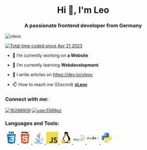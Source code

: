 <h1 align="center">Hi 👋, I'm Leo</h1>
<h3 align="center">A passionate frontend developer from Germany</h3>


<p align="left"> <img src="https://komarev.com/ghpvc/?username=vleov&label=Profile%20views&color=0e75b6&style=flat" alt="vleov" /> </p> <a href="https://wakatime.com/@b6862af0-caca-4925-87cf-5ec2cccee99c"><img src="https://wakatime.com/badge/user/b6862af0-caca-4925-87cf-5ec2cccee99c.svg" alt="Total time coded since Apr 21 2023" /></a>


- 🔭 I’m currently working on **a Website**

- 🌱 I’m currently learning **Webdevelopment**

- 📝 I write articles on https://dev.to/vleov

- 📫 How to reach me (Discord) <a href="https://discord.com/users/606798461605511181">**vLeov**</a>

<h3 align="left">Connect with me:</h3>
<p align="left">
<a href="https://stackoverflow.com/users/16268909" target="blank"><img align="center" src="https://raw.githubusercontent.com/rahuldkjain/github-profile-readme-generator/master/src/images/icons/Social/stack-overflow.svg" alt="16268909" height="30" width="40" /></a>
<a href="https://www.leetcode.com/user3589pz" target="blank"><img align="center" src="https://raw.githubusercontent.com/rahuldkjain/github-profile-readme-generator/master/src/images/icons/Social/leet-code.svg" alt="user3589pz" height="30" width="40" /></a>
</p>

<h3 align="left">Languages and Tools:</h3>
<p align="left"> <a href="https://www.w3schools.com/css/" target="_blank" rel="noreferrer"> <img src="https://raw.githubusercontent.com/devicons/devicon/master/icons/css3/css3-original-wordmark.svg" alt="css3" width="40" height="40"/> </a> <a href="https://www.w3.org/html/" target="_blank" rel="noreferrer"> <img src="https://raw.githubusercontent.com/devicons/devicon/master/icons/html5/html5-original-wordmark.svg" alt="html5" width="40" height="40"/> </a> <a href="https://www.java.com" target="_blank" rel="noreferrer"> <img src="https://raw.githubusercontent.com/devicons/devicon/master/icons/java/java-original.svg" alt="java" width="40" height="40"/> </a> <a href="https://developer.mozilla.org/en-US/docs/Web/JavaScript" target="_blank" rel="noreferrer"> <img src="https://raw.githubusercontent.com/devicons/devicon/master/icons/javascript/javascript-original.svg" alt="javascript" width="40" height="40"/> </a> <a href="https://www.linux.org/" target="_blank" rel="noreferrer"> <img src="https://raw.githubusercontent.com/devicons/devicon/master/icons/linux/linux-original.svg" alt="linux" width="40" height="40"/> </a> <a href="https://www.mysql.com/" target="_blank" rel="noreferrer"> <img src="https://raw.githubusercontent.com/devicons/devicon/master/icons/mysql/mysql-original-wordmark.svg" alt="mysql" width="40" height="40"/> </a> <a href="https://nodejs.org" target="_blank" rel="noreferrer"> <img src="https://raw.githubusercontent.com/devicons/devicon/master/icons/nodejs/nodejs-original-wordmark.svg" alt="nodejs" width="40" height="40"/> </a> <a href="https://www.python.org" target="_blank" rel="noreferrer"> <img src="https://raw.githubusercontent.com/devicons/devicon/master/icons/python/python-original.svg" alt="python" width="40" height="40"/> </a> </p>


